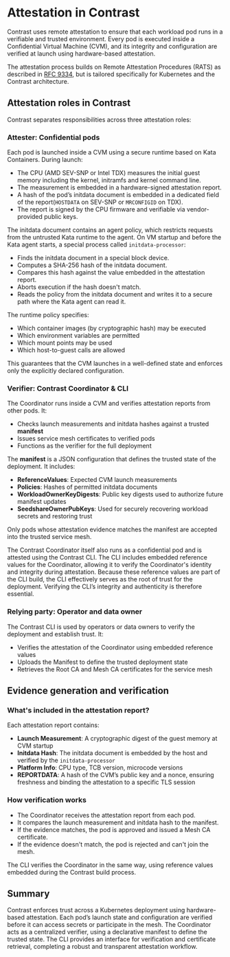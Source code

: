 # Attestation in Contrast

Contrast uses remote attestation to ensure that each workload pod runs in a verifiable and trusted environment. Every pod is executed inside a Confidential Virtual Machine (CVM), and its integrity and configuration are verified at launch using hardware-based attestation.

The attestation process builds on Remote Attestation Procedures (RATS) as described in [RFC 9334](https://www.rfc-editor.org/rfc/rfc9334.html), but is tailored specifically for Kubernetes and the Contrast architecture.

## Attestation roles in Contrast

Contrast separates responsibilities across three attestation roles:

### Attester: Confidential pods

Each pod is launched inside a CVM using a secure runtime based on Kata Containers. During launch:

- The CPU (AMD SEV-SNP or Intel TDX) measures the initial guest memory including the kernel, initramfs and kernel command line.
- The measurement is embedded in a hardware-signed attestation report.
- A hash of the pod’s initdata document is embedded in a dedicated field of the report(`HOSTDATA` on SEV-SNP or `MRCONFIGID` on TDX).
- The report is signed by the CPU firmware and verifiable via vendor-provided public keys.

The initdata document contains an agent policy, which restricts requests from the untrusted Kata runtime to the agent.
On VM startup and before the Kata agent starts, a special process called `initdata-processor`:

- Finds the initdata document in a special block device.
- Computes a SHA-256 hash of the initdata document.
- Compares this hash against the value embedded in the attestation report.
- Aborts execution if the hash doesn't match.
- Reads the policy from the initdata document and writes it to a secure path where the Kata agent can read it.

The runtime policy specifies:

- Which container images (by cryptographic hash) may be executed
- Which environment variables are permitted
- Which mount points may be used
- Which host-to-guest calls are allowed

This guarantees that the CVM launches in a well-defined state and enforces only the explicitly declared configuration.

### Verifier: Contrast Coordinator & CLI

The Coordinator runs inside a CVM and verifies attestation reports from other pods. It:

- Checks launch measurements and initdata hashes against a trusted **manifest**
- Issues service mesh certificates to verified pods
- Functions as the verifier for the full deployment

<!-- TODO(burgerdev): below manifest information should go into a dedicated page -->

The **manifest** is a JSON configuration that defines the trusted state of the deployment. It includes:

- **ReferenceValues**: Expected CVM launch measurements
- **Policies**: Hashes of permitted initdata documents
- **WorkloadOwnerKeyDigests**: Public key digests used to authorize future manifest updates
- **SeedshareOwnerPubKeys**: Used for securely recovering workload secrets and restoring trust

Only pods whose attestation evidence matches the manifest are accepted into the trusted service mesh.

The Contrast Coordinator itself also runs as a confidential pod and is attested using the Contrast CLI.
The CLI includes embedded reference values for the Coordinator, allowing it to verify the Coordinator's identity and integrity during attestation.
Because these reference values are part of the CLI build, the CLI effectively serves as the root of trust for the deployment.
Verifying the CLI’s integrity and authenticity is therefore essential.

### Relying party: Operator and data owner

The Contrast CLI is used by operators or data owners to verify the deployment and establish trust. It:

- Verifies the attestation of the Coordinator using embedded reference values
- Uploads the Manifest to define the trusted deployment state
- Retrieves the Root CA and Mesh CA certificates for the service mesh

## Evidence generation and verification

### What's included in the attestation report?

Each attestation report contains:

- **Launch Measurement**: A cryptographic digest of the guest memory at CVM startup
- **Initdata Hash**: The initdata document is embedded by the host and verified by the `initdata-processor`
- **Platform Info**: CPU type, TCB version, microcode versions
- **REPORTDATA**: A hash of the CVM’s public key and a nonce, ensuring freshness and binding the attestation to a specific TLS session

### How verification works

- The Coordinator receives the attestation report from each pod.
- It compares the launch measurement and initdata hash to the manifest.
- If the evidence matches, the pod is approved and issued a Mesh CA certificate.
- If the evidence doesn't match, the pod is rejected and can't join the mesh.

The CLI verifies the Coordinator in the same way, using reference values embedded during the Contrast build process.

## Summary

Contrast enforces trust across a Kubernetes deployment using hardware-based attestation. Each pod’s launch state and configuration are verified before it can access secrets or participate in the mesh. The Coordinator acts as a centralized verifier, using a declarative manifest to define the trusted state. The CLI provides an interface for verification and certificate retrieval, completing a robust and transparent attestation workflow.
